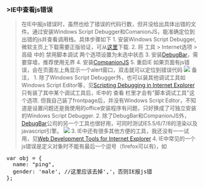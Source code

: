 ### >IE中查看js错误

  
>在IE中报js错误时，虽然也给了错误的代码行数，但并没给出具体出错的文件。通过安装Windows Script Debugger和ComanionJS，能准确定位到出错的js并查看调用栈。具体步骤如下 1. 安装Windows Script Debugger, 微软主页上下载需要正版验证，可从[这里][1]下载. 2. 将 工具 > Internet选项 > 高级 中的 禁用脚本调试 两个选项设置为未选中状态 3. 安装[DebugBar][2]，需要穿墙，推荐使用无界 4. 安装[CompanionJS][3] 5. 重启IE 如果页面有js错误，会在页面左上角显示一个alert窗口，双击就可以定位到错误代码 ![][4] 备注， 1. 除了Windows Script Debugger外，也可以装其他调试工具如Windows Script Editor等，见[Scripting Debugging in Internet Explorer][5] 只有装了其中某个调试工具后，IE中的 查看 栏里才会有"脚本调试工具"这个选项. 但我自己装了frontpage后，并没有Windows Script Editor，不知道是设置问题还是我使用的office安装程序有问题，只好换成了可独立安装的Windows Script Debugger. 2. 除了DebugBar和CompanionJS外，[DebugBar][6]公司的另一个工具<IETester>也很好用，可同时测试IE5.5/6/7/8的渲染以及javascript引擎。 ![][7] 3. IE中还有很多其他方便的工具，我还没有一一试用，见[Web Development Tools for Internet Explorer][8] 4. IE中常见的一个js错误是定义对象时不能有最后一个逗号（firefox可以有)，如 
<pre>var obj = {
  name: "ping",
  gender: 'male', //这里应该去掉','，否则IE报js错
};
</pre>

 [1]: http://download.microsoft.com/download/7/7/d/77d8df05-6fbc-4718-a319-be14317a6811/scd10en.exe
 [2]: http://www.debugbar.com/download.php
 [3]: http://www.my-debugbar.com/wiki/CompanionJS/HomePage
 [4]: http://www.my-debugbar.com/wiki/uploads/CompanionJS/introducing-cjs.png
 [5]: http://www.jonathanboutelle.com/mt/archives/2006/01/howto_debug_jav.html
 [6]: http://www.debugbar.com/?langage=en
 [7]: http://www.my-debugbar.com/wiki/uploads/IETester/ietester-0.3.png
 [8]: http://blogs.msdn.com/ie/archive/2007/06/22/from-microsoft-teched-2007-web-development-tools-for-internet-explorer.aspx